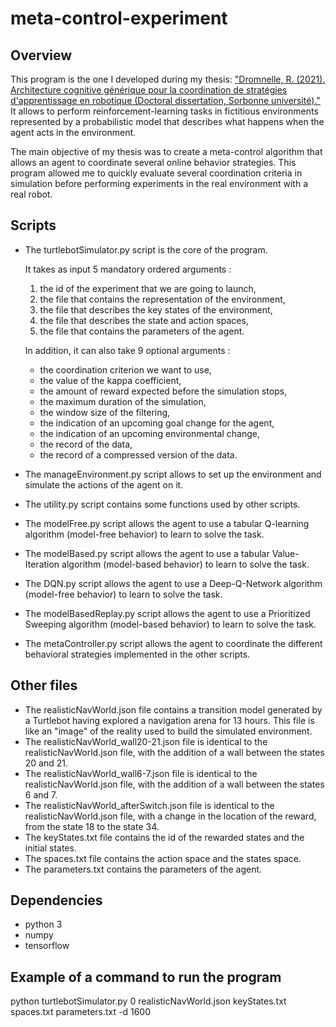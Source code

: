 # meta-control-experiment

## Overview 

This program is the one I developed during my thesis: ["Dromnelle, R. (2021). Architecture cognitive générique pour la coordination de stratégies d'apprentissage en robotique (Doctoral dissertation, Sorbonne université)."](https://www.theses.fr/2021SORUS039) It allows to perform reinforcement-learning tasks in fictitious environments represented by a probabilistic model that describes what happens when the agent acts in the environment.

The main objective of my thesis was to create a meta-control algorithm that allows an agent to coordinate several online behavior strategies. This program allowed me to quickly evaluate several coordination criteria in simulation before performing experiments in the real environment with a real robot. 

## Scripts

* The turtlebotSimulator.py script is the core of the program.

  It takes as input 5 mandatory ordered arguments :
  1.  the id of the experiment that we are going to launch,
  2.  the file that contains the representation of the environment,
  3.  the file that describes the key states of the environment,
  4.  the file that describes the state and action spaces,
  5.  the file that contains the parameters of the agent.
  
  In addition, it can also take 9 optional arguments :
  * the coordination criterion we want to use,
  * the value of the kappa coefficient,
  * the amount of reward expected before the simulation stops,
  * the maximum duration of the simulation,
  * the window size of the filtering,
  * the indication of an upcoming goal change for the agent,
  * the indication of an upcoming environmental change,
  * the record of the data,
  * the record of a compressed version of the data.
  
* The manageEnvironment.py script allows to set up the environment and simulate the actions of the agent on it.
* The utility.py script contains some functions used by other scripts.
* The modelFree.py script allows the agent to use a tabular Q-learning algorithm (model-free behavior) 
to learn to solve the task.
* The modelBased.py script allows the agent to use a tabular Value-Iteration algorithm (model-based behavior) 
to learn to solve the task.
* The DQN.py script allows the agent to use a Deep-Q-Network algorithm (model-free behavior) 
to learn to solve the task.
* The modelBasedReplay.py script allows the agent to use a Prioritized Sweeping algorithm (model-based behavior) 
to learn to solve the task.
* The metaController.py script allows the agent to coordinate the different behavioral strategies implemented in the other scripts.

 ## Other files
 
 * The realisticNavWorld.json file contains a transition model generated by a Turtlebot having explored a navigation arena for 13 hours. This file is like an "image" of the reality used to build the simulated environment.
 * The realisticNavWorld_wall20-21.json file is identical to the realisticNavWorld.json file, with the addition of a wall between the states 20 and 21.
 * The realisticNavWorld_wall6-7.json file is identical to the realisticNavWorld.json file, with the addition of a wall between the states 6 and 7.
 * The realisticNavWorld_afterSwitch.json file is identical to the realisticNavWorld.json file, with a change in the location of the reward, from the state 18 to the state 34.
 * The keyStates.txt file contains the id of the rewarded states and the initial states.
 * The spaces.txt file contains the action space and the states space.
 * The parameters.txt contains the parameters of the agent.
 
## Dependencies

* python 3
* numpy
* tensorflow

## Example of a command to run the program

python turtlebotSimulator.py 0 realisticNavWorld.json keyStates.txt spaces.txt parameters.txt -d 1600


